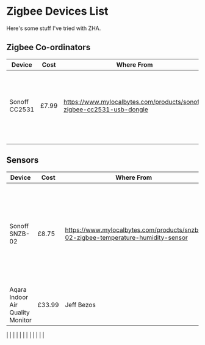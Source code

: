 # Zigbee Devices List

Here's some stuff I've tried with ZHA.

## Zigbee Co-ordinators

| Device        | Cost  | Where From                                                            | Work | Comments                                                                           |
|---------------|-------|-----------------------------------------------------------------------|------|------------------------------------------------------------------------------------|
| Sonoff CC2531 | £7.99 | https://www.mylocalbytes.com/products/sonoff-zigbee-cc2531-usb-dongle | Y    | Seems to work fine in current house. Picks up devices in the Office without issue. |
|               |       |                                                                       |      |                                                                                    |

## Sensors

| Device|Cost|Where From| Work |Comments |
|---------------|-------|-----------------------------------------------------------------------|------|------------------------------------------------------------------------------------|
| Sonoff SNZB-02 | £8.75 | https://www.mylocalbytes.com/products/snzb-02-zigbee-temperature-humidity-sensor | Y    | Works brilliantly. People complained that it only gave readings every 5 minutes, but that seems more than fine? |
| Aqara Indoor Air Quality Monitor|£33.99|Jeff Bezos|Y|Works absolutely fine |

|               |       |                                                                       |      |                                                                                    |
|               |       |                                                                       |      |                                                                                    |

